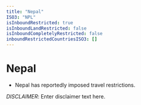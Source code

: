 ```yaml
---
title: "Nepal"
ISO3: "NPL"
isInboundRestricted: true
isInboundLandRestricted: false
isInboundCompletelyRestricted: false
inboundRestrictedCountriesISO3: []
---
```


# Nepal

* Nepal has reportedly imposed travel restrictions.

*DISCLAIMER*: Enter disclaimer text here.
